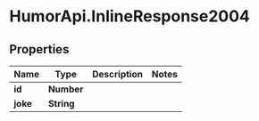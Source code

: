 # HumorApi.InlineResponse2004

## Properties

Name | Type | Description | Notes
------------ | ------------- | ------------- | -------------
**id** | **Number** |  | 
**joke** | **String** |  | 


